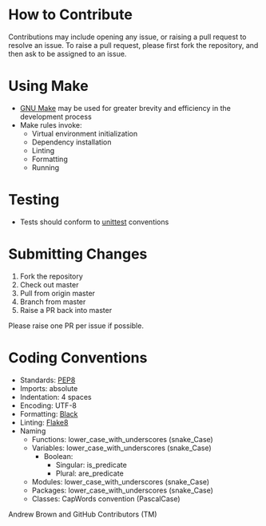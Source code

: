 # How to Contribute

  Contributions may include opening any issue, or raising a pull request to resolve an issue. To raise a pull request, please first fork the repository, and then ask to be assigned to an issue.

# Using Make

  * [GNU Make](https://www.gnu.org/software/make/) may be used for greater brevity and efficiency in the development process
  * Make rules invoke:
    * Virtual environment initialization
    * Dependency installation
    * Linting
    * Formatting
    * Running

# Testing

  * Tests should conform to [unittest](https://docs.python.org/3/library/unittest.html) conventions

# Submitting Changes

  1. Fork the repository
  2. Check out master
  3. Pull from origin master
  4. Branch from master
  5. Raise a PR back into master

  Please raise one PR per issue if possible. 

# Coding Conventions
  * Standards: [PEP8](https://www.python.org/dev/peps/pep-0008/)
  * Imports: absolute
  * Indentation: 4 spaces
  * Encoding: UTF-8
  * Formatting: [Black](https://black.readthedocs.io/en/stable/)
  * Linting: [Flake8](https://flake8.pycqa.org/en/latest/)
  * Naming
    * Functions: lower_case_with_underscores (snake_Case)
    * Variables: lower_case_with_underscores (snake_Case)
      * Boolean: 
        * Singular: is_predicate
        * Plural: are_predicate
    * Modules: lower_case_with_underscores (snake_Case)
    * Packages: lower_case_with_underscores (snake_Case)
    * Classes: CapWords convention (PascalCase)
  
Andrew Brown and GitHub Contributors (TM) 

